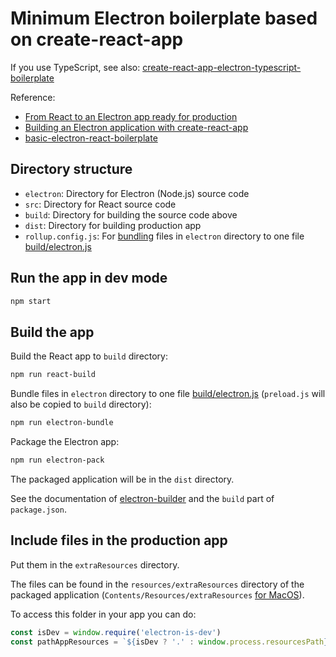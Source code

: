# Minimum Electron boilerplate based on create-react-app

If you use TypeScript, see also:
[create-react-app-electron-typescript-boilerplate](https://github.com/ngocdaothanh/create-react-app-electron-typescript-boilerplate)

Reference:
* [From React to an Electron app ready for production](https://medium.com/@kitze/%EF%B8%8F-from-react-to-an-electron-app-ready-for-production-a0468ecb1da3)
* [Building an Electron application with create-react-app](https://www.freecodecamp.org/news/building-an-electron-application-with-create-react-app-97945861647c/)
* [basic-electron-react-boilerplate](https://github.com/Spooky12/basic-electron-react-boilerplate)

## Directory structure

* `electron`: Directory for Electron (Node.js) source code
* `src`: Directory for React source code
* `build`: Directory for building the source code above
* `dist`: Directory for building production app
* `rollup.config.js`: For [bundling](https://rollupjs.org) files in `electron`
  directory to one file [build/electron.js](https://medium.com/@kitze/%EF%B8%8F-from-react-to-an-electron-app-ready-for-production-a0468ecb1da3)

## Run the app in dev mode

```bash
npm start
```

## Build the app

Build the React app to `build` directory:

```bash
npm run react-build
```

Bundle files in `electron` directory to one file
[build/electron.js](https://medium.com/@kitze/%EF%B8%8F-from-react-to-an-electron-app-ready-for-production-a0468ecb1da3)
(`preload.js` will also be copied to `build` directory):

```bash
npm run electron-bundle
```

Package the Electron app:

```bash
npm run electron-pack
```

The packaged application will be in the `dist` directory.

See the documentation of [electron-builder](https://www.electron.build/) and
the `build` part of `package.json`.

## Include files in the production app

Put them in the `extraResources` directory.

The files can be found in the `resources/extraResources` directory
of the packaged application (`Contents/Resources/extraResources`
[for MacOS](https://www.electron.build/configuration/contents#extraresources)).

To access this folder in your app you can do:

```javascript
const isDev = window.require('electron-is-dev')
const pathAppResources = `${isDev ? '.' : window.process.resourcesPath}/extraResources/`
```
